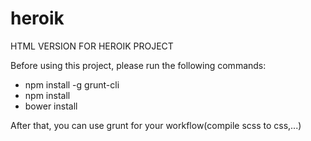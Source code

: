 # heroik
HTML VERSION FOR HEROIK PROJECT

Before using this project, please run the following commands:
 - npm install -g grunt-cli
 - npm install
 - bower install
 
 After that, you can use grunt for your workflow(compile scss to css,...)